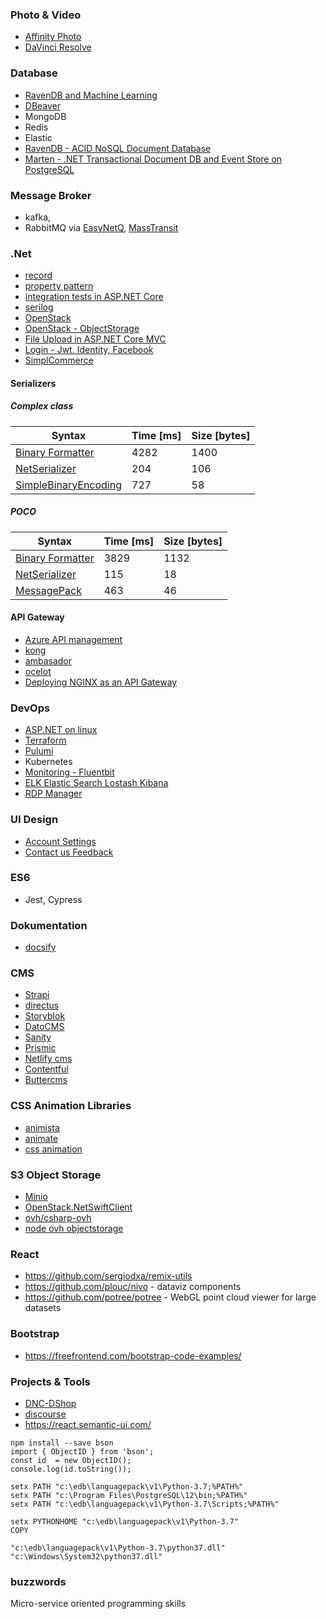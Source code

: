 ### Photo & Video
- [Affinity Photo](https://affinity.serif.com/en-us/photo/)
- [DaVinci Resolve](https://www.blackmagicdesign.com/pl/products/davinciresolve/)

### Database
- [RavenDB and Machine Learning](ravendb.net/learn/webinars/ravendb-and-machine-learning)
- [DBeaver](https://dbeaver.io/)
- MongoDB
- Redis
- Elastic
- [RavenDB - ACID NoSQL Document Database](https://ravendb.net/)
- [Marten - .NET Transactional Document DB and Event Store on PostgreSQL](https://martendb.io/)

### Message Broker
 - kafka, 
 - RabbitMQ via [EasyNetQ](https://easynetq.com/), [MassTransit](https://masstransit-project.com)

### .Net
- [record](https://docs.microsoft.com/en-us/dotnet/csharp/language-reference/builtin-types/record)
- [property pattern](https://docs.microsoft.com/en-us/dotnet/csharp/language-reference/operators/patterns#property-pattern)
- [integration tests in ASP.NET Core](https://docs.microsoft.com/en-us/aspnet/core/test/integration-tests?view=aspnetcore-5.0)
- [serilog](https://github.com/datalust/dotnet6-serilog-example)
- [OpenStack](https://github.com/openstacknetsdk/openstack.net/wiki/Getting-Started-With-The-OpenStack-NET-SDK)
- [OpenStack - ObjectStorage](https://github.com/openstacknetsdk/openstack.net/blob/master/src/Samples/CSharpCodeSamples/ObjectStorageProviderExamples.cs)
- [File Upload in ASP.NET Core MVC](https://code-maze.com/file-upload-aspnetcore-mvc/)
- [Login - Jwt. Identity, Facebook](https://fullstackmark.com/post/13/jwt-authentication-with-aspnet-core-2-web-api-angular-5-net-core-identity-and-facebook-login)
- [SimplCommerce](https://github.com/simplcommerce/SimplCommerce/blob/master/src/Modules/SimplCommerce.Module.Orders/Services/OrderService.cs)

#### Serializers
##### Complex class

| Syntax | Time [ms] | Size [bytes] |
| --- | ----------- |----------- |
| [Binary Formatter](https://github.com/dotnet/standard/System.Runtime.Serialization.Formatters.Binary.cs) | 4282 |1400 |
| [NetSerializer](https://github.com/tomba/netserializer) | 204 |106 |
| [SimpleBinaryEncoding](https://github.com/real-logic/simple-binary-encoding) | 727 |58 |

##### POCO

| Syntax | Time [ms] | Size [bytes] |
| --- | ----------- |----------- |
| [Binary Formatter](https://github.com/dotnet/standard/System.Runtime.Serialization.Formatters.Binary.cs) | 3829 |1132 |
| [NetSerializer](https://github.com/tomba/netserializer) | 115 |18 |
| [MessagePack](https://github.com/neuecc/MessagePack-CSharp) | 463 |46 |


#### API Gateway
- [Azure API management](https://azure.microsoft.com/en-us/services/api-management)
- [kong](https://konghq.com/kong/)
- [ambasador](https://www.getambassador.io/)
- [ocelot](https://github.com/ThreeMammals/Ocelot)
- [Deploying NGINX as an API Gateway](https://www.nginx.com/resources/library/nginx-api-gateway-deployment)

### DevOps
 - [ASP.NET on linux](https://www.meziantou.net/publishing-an-asp-net-core-website-to-a-linux-host.htm)
 - [Terraform](https://www.terraform.io/)
 - [Pulumi](https://www.pulumi.com/)
 - Kubernetes
 - [Monitoring - Fluentbit](https://docs.fluentbit.io/manual/administration/monitoring)
 - [ELK Elastic Search Lostash Kibana](https://www.elastic.co/what-is/elk-stack)
 - [RDP Manager](https://remotedesktopmanager.com/)
### UI Design
- [Account Settings](https://dribbble.com/shots/5434357-Profile-Page-UI-Design)
- [Contact us Feedback](https://dribbble.com/shots/6500013-Message-Delivery-Confirmation-UI-Design)

### ES6
 - Jest, Cypress

### Dokumentation
 - [docsify](https://docsify.js.org/)

### CMS
 - [Strapi](https://strapi.io/)
 - [directus](https://directus.io/)
 - [Storyblok](https://www.storyblok.com/)
 - [DatoCMS](https://www.datocms.com/)
 - [Sanity](https://www.sanity.io/)
 - [Prismic](https://prismic.io/)
 - [Netlify cms](https://www.netlifycms.org/)
 - [Contentful](https://www.contentful.com/)
 - [Buttercms](https://buttercms.com/)

### CSS Animation Libraries
- [animista](https://animista.net/)
- [animate](https://animate.style/)
- [css animation](http://cssanimation.io/)

### S3 Object Storage
- [Minio](https://min.io/)
- [OpenStack.NetSwiftClient](https://github.com/JeanCollas/OpenStack.NetSwiftClient)
- [ovh/csharp-ovh](https://github.com/ovh/csharp-ovh)
- [node ovh objectstorage](https://github.com/dimer47/node-ovh-objectstorage)

### React
 - https://github.com/sergiodxa/remix-utils
 - https://github.com/plouc/nivo - dataviz components
 - https://github.com/potree/potree - WebGL point cloud viewer for large datasets

### Bootstrap
 - https://freefrontend.com/bootstrap-code-examples/

### Projects & Tools
- [DNC-DShop](https://github.com/devmentors/DNC-DShop)
- [discourse](https://github.com/discourse/discourse)
- https://react.semantic-ui.com/

```
npm install --save bson 
import { ObjectID } from 'bson';
const id  = new ObjectID(); 
console.log(id.toString()); 
```

```
setx PATH "c:\edb\languagepack\v1\Python-3.7;%PATH%"
setx PATH "c:\Program Files\PostgreSQL\12\bin;%PATH%"
setx PATH "c:\edb\languagepack\v1\Python-3.7\Scripts;%PATH%"

setx PYTHONHOME "c:\edb\languagepack\v1\Python-3.7"
COPY 

"c:\edb\languagepack\v1\Python-3.7\python37.dll"
"c:\Windows\System32\python37.dll"
```

### buzzwords
Micro-service oriented programming skills
